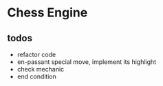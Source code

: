 # Chess Engine

## todos

- refactor code
- en-passant special move, implement its highlight
- check mechanic
- end condition